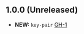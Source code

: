## 1.0.0 (Unreleased)

- **NEW:** `key-pair` [GH-1]( https://github.com/terraform-alicloud-modules/terraform-alicloud-key-pair/pull/1)
